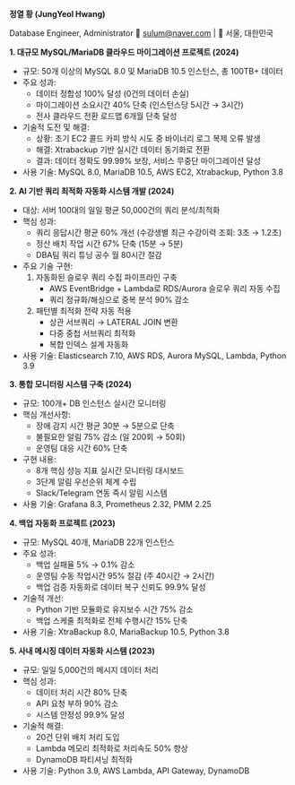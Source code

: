 **정열 황 (JungYeol Hwang)**

Database Engineer, Administrator 📧 [sulum@naver.com](mailto:sulum@naver.com) | 📍 서울, 대한민국

**1. 대규모 MySQL/MariaDB 클라우드 마이그레이션 프로젝트 (2024)**
- 규모: 50개 이상의 MySQL 8.0 및 MariaDB 10.5 인스턴스, 총 100TB+ 데이터
- 주요 성과:
  - 데이터 정합성 100% 달성 (0건의 데이터 손실)
  - 마이그레이션 소요시간 40% 단축 (인스턴스당 5시간 → 3시간)
  - 전사 클라우드 전환 로드맵 6개월 단축 달성
- 기술적 도전 및 해결:
  - 상황: 초기 EC2 콜드 카피 방식 시도 중 바이너리 로그 복제 오류 발생
  - 해결: Xtrabackup 기반 실시간 데이터 동기화로 전환
  - 결과: 데이터 정확도 99.99% 보장, 서비스 무중단 마이그레이션 달성
- 사용 기술: MySQL 8.0, MariaDB 10.5, AWS EC2, Xtrabackup, Python 3.8

**2. AI 기반 쿼리 최적화 자동화 시스템 개발 (2024)**
- 대상: 서버 100대의 일일 평균 50,000건의 쿼리 분석/최적화
- 핵심 성과:
  - 쿼리 응답시간 평균 60% 개선 (수강생별 최근 수강이력 조회: 3초 → 1.2초)
  - 정산 배치 작업 시간 67% 단축 (15분 → 5분)
  - DBA팀 쿼리 튜닝 공수 월 80시간 절감
- 주요 기술 구현:
  1. 자동화된 슬로우 쿼리 수집 파이프라인 구축
     - AWS EventBridge + Lambda로 RDS/Aurora 슬로우 쿼리 자동 수집
     - 쿼리 정규화/해싱으로 중복 분석 90% 감소
  2. 패턴별 최적화 전략 자동 적용
     - 상관 서브쿼리 → LATERAL JOIN 변환
     - 다중 중첩 서브쿼리 최적화
     - 복합 인덱스 설계 자동화
- 사용 기술: Elasticsearch 7.10, AWS RDS, Aurora MySQL, Lambda, Python 3.9

**3. 통합 모니터링 시스템 구축 (2024)**
- 규모: 100개+ DB 인스턴스 실시간 모니터링
- 핵심 개선사항:
  - 장애 감지 시간 평균 30분 → 5분으로 단축
  - 불필요한 알림 75% 감소 (일 200회 → 50회)
  - 운영팀 대응 시간 60% 단축
- 구현 내용:
  - 8개 핵심 성능 지표 실시간 모니터링 대시보드
  - 3단계 알림 우선순위 체계 수립
  - Slack/Telegram 연동 즉시 알림 시스템
- 사용 기술: Grafana 8.3, Prometheus 2.32, PMM 2.25

**4. 백업 자동화 프로젝트 (2023)**
- 규모: MySQL 40개, MariaDB 22개 인스턴스
- 주요 성과:
  - 백업 실패율 5% → 0.1% 감소
  - 운영팀 수동 작업시간 95% 절감 (주 40시간 → 2시간)
  - 백업 검증 자동화로 데이터 복구 신뢰도 99.9% 달성
- 기술적 개선:
  - Python 기반 모듈화로 유지보수 시간 75% 감소
  - 백업 스케줄 최적화로 전체 수행시간 15% 단축
- 사용 기술: XtraBackup 8.0, MariaBackup 10.5, Python 3.8

**5. 사내 메시징 데이터 자동화 시스템 (2023)**
- 규모: 일일 5,000건의 메시지 데이터 처리
- 핵심 성과:
  - 데이터 처리 시간 80% 단축
  - API 요청 부하 90% 감소
  - 시스템 안정성 99.9% 달성
- 기술적 해결:
  - 20건 단위 배치 처리 도입
  - Lambda 메모리 최적화로 처리속도 50% 향상
  - DynamoDB 파티셔닝 최적화
- 사용 기술: Python 3.9, AWS Lambda, API Gateway, DynamoDB
